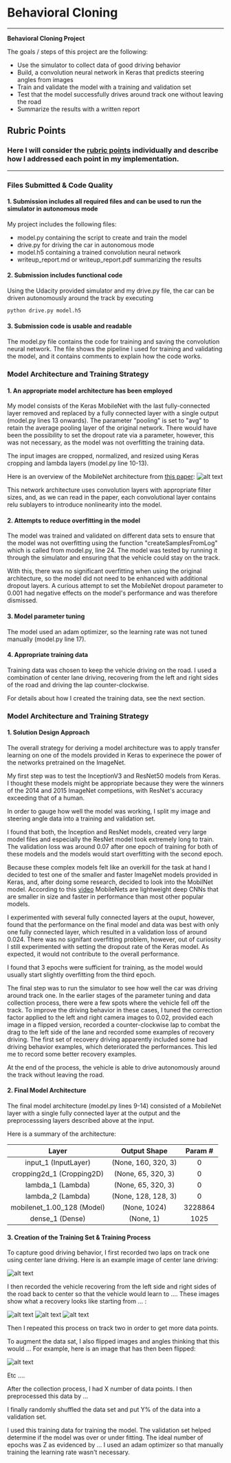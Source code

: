 # **Behavioral Cloning** 

---

**Behavioral Cloning Project**

The goals / steps of this project are the following:
* Use the simulator to collect data of good driving behavior
* Build, a convolution neural network in Keras that predicts steering angles from images
* Train and validate the model with a training and validation set
* Test that the model successfully drives around track one without leaving the road
* Summarize the results with a written report


[//]: # (Image References)

[image1]: ./writeup_files/mobileNetArch.png "MobileNet"
[image2]: ./writeup_files/backwards_center.jpg "Backwards Center"
[image3]: ./writeup_files/recovery1.jpg "Recovery 1"
[image4]: ./writeup_files/recovery2.jpg "Recovery 2"
[image5]: ./writeup_files/recovery3.jpg "Recovery 3"
[image6]: ./writeup_files/flipped.png "Flipped"

## Rubric Points
### Here I will consider the [rubric points](https://review.udacity.com/#!/rubrics/432/view) individually and describe how I addressed each point in my implementation.  

---
### Files Submitted & Code Quality

#### 1. Submission includes all required files and can be used to run the simulator in autonomous mode

My project includes the following files:
* model.py containing the script to create and train the model
* drive.py for driving the car in autonomous mode
* model.h5 containing a trained convolution neural network 
* writeup_report.md or writeup_report.pdf summarizing the results

#### 2. Submission includes functional code
Using the Udacity provided simulator and my drive.py file, the car can be driven autonomously around the track by executing 
```sh
python drive.py model.h5
```

#### 3. Submission code is usable and readable

The model.py file contains the code for training and saving the convolution neural network. The file shows the pipeline I used for training and validating the model, and it contains comments to explain how the code works.

### Model Architecture and Training Strategy

#### 1. An appropriate model architecture has been employed

My model consists of the Keras MobileNet with the last fully-connected layer removed and replaced by a fully connected layer with a single output (model.py lines 13 onwards). The parameter "pooling" is set to "avg" to retain the average pooling layer of the original network. There would have been the possibility to set the dropout rate via a parameter, however, this was not necessary, as the model was not overfitting the training data.

The input images are cropped, normalized, and resized using Keras cropping and lambda layers (model.py line 10-13). 

Here is an overview of the MobileNet architecture from [this paper](https://arxiv.org/pdf/1704.04861v1.pdf):
![alt text][image1]

This network architecture uses convolution layers with appropriate filter sizes, and, as we can read in the paper, each convolutional layer contains relu sublayers to introduce nonlinearity into the model.

#### 2. Attempts to reduce overfitting in the model

The model was trained and validated on different data sets to ensure that the model was not overfitting using the function "createSamplesFromLog" which is called from model.py, line 24. The model was tested by running it through the simulator and ensuring that the vehicle could stay on the track.

With this, there was no significant overfitting when using the original architecture, so the model did not need to be enhanced with additional dropout layers. A curious attempt to set the MobileNet dropout parameter to 0.001 had negative effects on the model's performance and was therefore dismissed.

#### 3. Model parameter tuning

The model used an adam optimizer, so the learning rate was not tuned manually (model.py line 17).

#### 4. Appropriate training data

Training data was chosen to keep the vehicle driving on the road. I used a combination of center lane driving, recovering from the left and right sides of the road and driving the lap counter-clockwise.

For details about how I created the training data, see the next section. 

### Model Architecture and Training Strategy

#### 1. Solution Design Approach

The overall strategy for deriving a model architecture was to apply transfer learning on one of the models provided in Keras to experinece the power of the networks pretrained on the ImageNet.

My first step was to test the InceptionV3 and ResNet50 models from Keras. I thought these models might be appropriate because they were the winners of the 2014 and 2015 ImageNet competiions, with ResNet's accuracy exceeding that of a human.

In order to gauge how well the model was working, I split my image and steering angle data into a training and validation set. 

I found that both, the Inception and ResNet models, created very large model files and especially the ResNet model took extremely long to train. The validation loss was around 0.07 after one epoch of training for both of these models and the models would start overfitting with the second epoch. 

Because these complex models felt like an overkill for the task at hand I decided to test one of the smaller and faster ImageNet models provided in Keras, and, after doing some research, decided to look into the MobilNet model. According to this [video](https://www.youtube.com/watch?v=OO4HD-1wRN8) MobileNets are lightweight deep CNNs that are smaller in size and faster in performance than most other popular models.

I experimented with several fully connected layers at the ouput, however, found that the performance on the final model and data was best with only one fully connected layer, which resulted in a validation loss of around 0.024. There was no signifant overfitting problem, however, out of curiosity I still experimented with setting the dropout rate of the Keras model. As expected, it would not contribute to the overall performance.

I found that 3 epochs were sufficient for training, as the model would usually start slightly overfitting from the third epoch.

The final step was to run the simulator to see how well the car was driving around track one. In the earlier stages of the parameter tuning and data collection process, there were a few spots where the vehicle fell off the track. To improve the driving behavior in these cases, I tuned the correction factor applied to the left and right camera images to 0.02, provided each image in a flipped version, recorded a counter-clockwise lap to combat the drag to the left side of the lane and recorded some examples of recovery driving. The first set of recovery driving apparently included some bad driving behavior examples, which deteriorated the performances. This led me to record some better recovery examples.

At the end of the process, the vehicle is able to drive autonomously around the track without leaving the road.

#### 2. Final Model Architecture

The final model architecture (model.py lines 9-14) consisted of a MobileNet layer with a single fully connected layer at the output and the preprocesssing layers described above at the input.

Here is a summary of the architecture:

| Layer							| Output Shape			| Param #	| 
|:-----------------------------:|:---------------------:|:---------:| 
| input_1 (InputLayer)			| (None, 160, 320, 3)	| 0			|
| cropping2d_1 (Cropping2D)		| (None, 65, 320, 3)	| 0			|
| lambda_1 (Lambda)				| (None, 65, 320, 3)	| 0			|
| lambda_2 (Lambda)				| (None, 128, 128, 3)	| 0			|
| mobilenet_1.00_128 (Model)	| (None, 1024)			| 3228864	|
| dense_1 (Dense)				| (None, 1)				| 1025		|

#### 3. Creation of the Training Set & Training Process

To capture good driving behavior, I first recorded two laps on track one using center lane driving. Here is an example image of center lane driving:

![alt text][image2]

I then recorded the vehicle recovering from the left side and right sides of the road back to center so that the vehicle would learn to .... These images show what a recovery looks like starting from ... :

![alt text][image3]
![alt text][image4]
![alt text][image5]

Then I repeated this process on track two in order to get more data points.

To augment the data sat, I also flipped images and angles thinking that this would ... For example, here is an image that has then been flipped:

![alt text][image6]

Etc ....

After the collection process, I had X number of data points. I then preprocessed this data by ...


I finally randomly shuffled the data set and put Y% of the data into a validation set. 

I used this training data for training the model. The validation set helped determine if the model was over or under fitting. The ideal number of epochs was Z as evidenced by ... I used an adam optimizer so that manually training the learning rate wasn't necessary.
